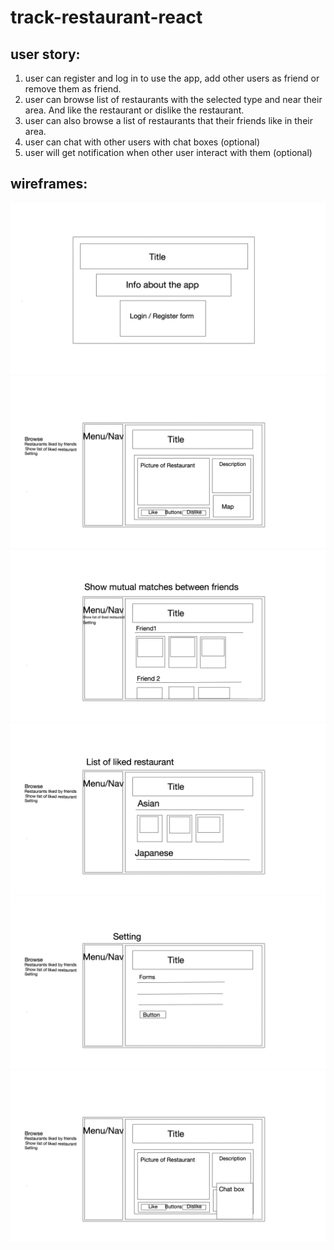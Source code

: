 # track-restaurant-react

## user story:
1. user can register and log in to use the app, add other users as friend or remove them as friend.
2. user can browse list of restaurants with the selected type and near their area. And like the restaurant or dislike the restaurant. 
3. user can also browse a list of restaurants that their friends like in their area.
4. user can chat with other users with chat boxes (optional)
5. user will get notification when other user interact with them (optional)

## wireframes:
![alt login register form](public/login-register.jpg)
![alt browse restaurant](public/browsing.jpg)
![alt friend page](public/friendlikes.jpg)
![alt your own list](public/list_of_liked_restaurant.jpg)
![alt setting](public/Setting.jpg)
![alt chatbox](public/chatbox.jpg)